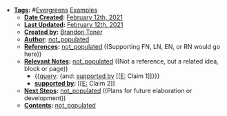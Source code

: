 - **[Tags](<Tags.md>):** #[Evergreens](<Evergreens.md>) [Examples](<Examples.md>)
    - **[Date Created](<Date Created.md>):** [February 12th, 2021](<February 12th, 2021.md>)
    - **[Last Updated](<Last Updated.md>):** [February 12th, 2021](<February 12th, 2021.md>)
    - **[Created by](<Created by.md>):** [Brandon Toner](<Brandon Toner.md>)
    - **[Author](<Author.md>):** [not_populated](<not_populated.md>)
    - **[References](<References.md>):** [not_populated](<not_populated.md>) ((Supporting FN, LN, EN, or RN would go here))
    - **[Relevant Notes](<Relevant Notes.md>):** [not_populated](<not_populated.md>) ((Not a reference, but a related idea, block or page))
        - {{[query](<query.md>): {and: [supported by](<supported by.md>) [[[E:](<[[E:.md>) Claim 1]]}}}
        - **[supported by](<supported by.md>):** [[[E:](<[[E:.md>) Claim 2]]
    - **[Next Steps](<Next Steps.md>):** [not_populated](<not_populated.md>) ((Plans for future elaboration or development))
    - **[Contents](<Contents.md>):** [not_populated](<not_populated.md>)
